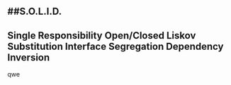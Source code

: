 ##S.O.L.I.D.
---
Single Responsibility
Open/Closed
Liskov Substitution
Interface Segregation
Dependency Inversion
---
qwe